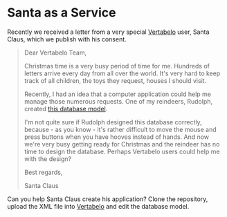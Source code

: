 Santa as a Service
==================

Recently we received a letter from a very special [Vertabelo](http://www.vertabelo.com) user, Santa Claus, which we publish with his consent.

> Dear Vertabelo Team,
> 
> Christmas time is a very busy period of time for me. Hundreds of letters arrive every day from all over the world. It's very hard to keep track of all children, the toys they request, houses I should visit. 
> 
> Recently, I had an idea that a computer application could help me manage those numerous requests. One of my reindeers, Rudolph, created [this database model](https://my.vertabelo.com/public-model-view/NCUfQFBt8ZFPVOQyJjo5CM14FbHgcWN6MpYttikTxpbijoE3emppOCF2L9CueCNQ?x=3859&y=4159&zoom=0.9).
> 
> I'm not quite sure if Rudolph designed this database correctly, because - as you know - it's rather difficult to move the mouse and press buttons when you have hooves instead of hands. 
> And now we're very busy getting ready for Christmas and the reindeer has no time to design the database. Perhaps Vertabelo users could help me with the design?
> 
> Best regards,
>
> Santa Claus

Can you help Santa Claus create his application? Clone the repository, upload the XML file into [Vertabelo](http://www.vertabelo.com) and edit the database model.
